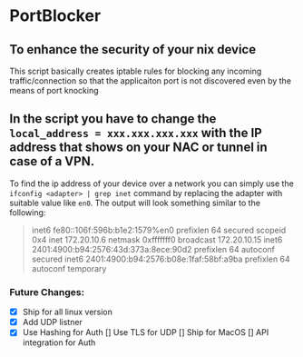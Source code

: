 # PortBlocker

## To enhance the security of your nix device

This script basically creates iptable rules for blocking any incoming traffic/connection so that the applicaiton port is not discovered even by the means of port knocking

## In the script you have to change the `local_address = xxx.xxx.xxx.xxx` with the IP address that shows on your NAC or tunnel in case of a VPN.
To find the ip address of your device over a network you can simply use the `ifconfig <adapter> | grep inet` command by replacing the adapter with suitable value like `en0`. 
The output will look something similar to the following:

>inet6 fe80::106f:596b:b1e2:1579%en0 prefixlen 64 secured scopeid 0x4 
>inet 172.20.10.6 netmask 0xfffffff0 broadcast 172.20.10.15
>inet6 2401:4900:b94:2576:43d:373a:8ece:90d2 prefixlen 64 autoconf secured 
>inet6 2401:4900:b94:2576:b08e:1faf:58bf:a9ba prefixlen 64 autoconf temporary 

### Future Changes:
- [x] Ship for all linux version
- [x] Add UDP listner 
- [x] Use Hashing for Auth
[] Use TLS for UDP
[] Ship for MacOS
[] API integration for Auth
